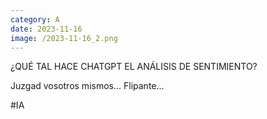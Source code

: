 ```yaml
--- 
category: A 
date: 2023-11-16 
image: /2023-11-16_2.png 
--- 
```


¿QUÉ TAL HACE CHATGPT EL ANÁLISIS DE SENTIMIENTO?

Juzgad vosotros mismos... Flipante...

#IA